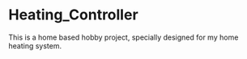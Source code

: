# Heating_Controller

This is a home based hobby project, specially designed for my home heating system. 
